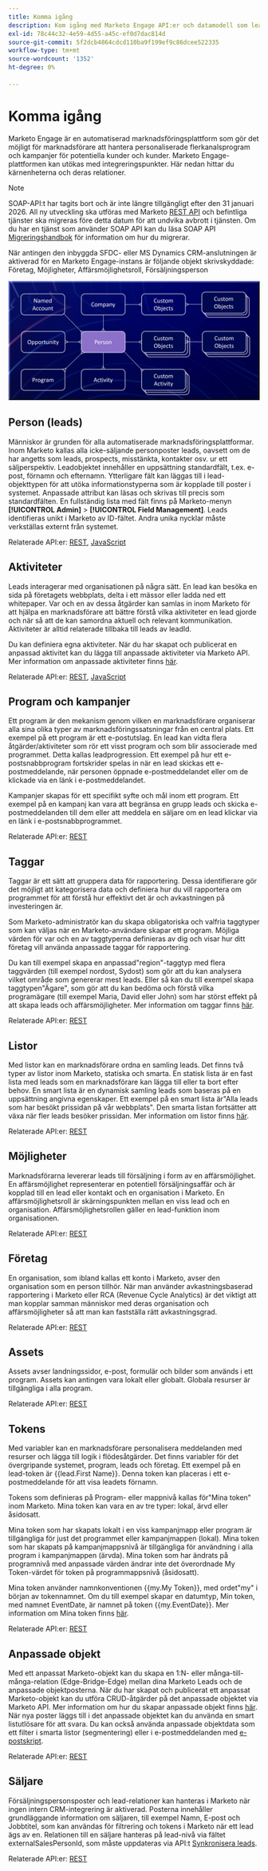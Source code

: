 ```yaml
---
title: Komma igång
description: Kom igång med Marketo Engage API:er och datamodell som leads, aktiviteter, program, taggar, listor, REST-vägledning och SOAP-meddelande om borttagning.
exl-id: 78c44c32-4e59-4d55-a45c-ef0d7dac814d
source-git-commit: 5f2dcb4864cdcd110ba9f199ef9c86dcee522335
workflow-type: tm+mt
source-wordcount: '1352'
ht-degree: 0%

---
```


# Komma igång

Marketo Engage är en automatiserad marknadsföringsplattform som gör det möjligt för marknadsförare att hantera personaliserade flerkanalsprogram och kampanjer för potentiella kunder och kunder. Marketo Engage-plattformen kan utökas med integreringspunkter. Här nedan hittar du kärnenheterna och deras relationer.

>[!NOTE]
>SOAP-API:t har tagits bort och är inte längre tillgängligt efter den 31 januari 2026. All ny utveckling ska utföras med Marketo [REST API](./rest-api/rest-api.md) och befintliga tjänster ska migreras före detta datum för att undvika avbrott i tjänsten. Om du har en tjänst som använder SOAP API kan du läsa SOAP API [Migreringshandbok](./soap-api/migration.md) för information om hur du migrerar.
>

När antingen den inbyggda SFDC- eller MS Dynamics CRM-anslutningen är aktiverad för en Marketo Engage-instans är följande objekt skrivskyddade: Företag, Möjligheter, Affärsmöjlighetsroll, Försäljningsperson

![Datamodell](assets/data_model.png)

## Person (leads)

Människor är grunden för alla automatiserade marknadsföringsplattformar. Inom Marketo kallas alla icke-säljande personposter leads, oavsett om de har angetts som leads, prospects, misstänkta, kontakter osv. ur ett säljperspektiv. Leadobjektet innehåller en uppsättning standardfält, t.ex. e-post, förnamn och efternamn. Ytterligare fält kan läggas till i lead-objekttypen för att utöka informationstyperna som är kopplade till poster i systemet. Anpassade attribut kan läsas och skrivas till precis som standardfälten. En fullständig lista med fält finns på Marketo-menyn **[!UICONTROL Admin]** > **[!UICONTROL Field Management]**. Leads identifieras unikt i Marketo av ID-fältet. Andra unika nycklar måste verkställas externt från systemet.

Relaterade API:er: [REST](https://developer.adobe.com/marketo-apis/api/mapi/#tag/Leads), [JavaScript](javascript-api/lead-tracking.md#lead-tracking-api)

## Aktiviteter

Leads interagerar med organisationen på några sätt. En lead kan besöka en sida på företagets webbplats, delta i ett mässor eller ladda ned ett whitepaper. Var och en av dessa åtgärder kan samlas in inom Marketo för att hjälpa en marknadsförare att bättre förstå vilka aktiviteter en lead gjorde och när så att de kan samordna aktuell och relevant kommunikation. Aktiviteter är alltid relaterade tillbaka till leads av leadId.

Du kan definiera egna aktiviteter. När du har skapat och publicerat en anpassad aktivitet kan du lägga till anpassade aktiviteter via Marketo API. Mer information om anpassade aktiviteter finns [här](https://experienceleague.adobe.com/sv/docs/marketo/using/product-docs/administration/marketo-custom-activities/understanding-custom-activities).

Relaterade API:er: [REST](https://developer.adobe.com/marketo-apis/api/mapi/#tag/Activities), [JavaScript](javascript-api/lead-tracking.md#munchkin-behavior)

## Program och kampanjer

Ett program är den mekanism genom vilken en marknadsförare organiserar alla sina olika typer av marknadsföringssatsningar från en central plats. Ett exempel på ett program är ett e-postutslag. En lead kan vidta flera åtgärder/aktiviteter som rör ett visst program och som blir associerade med programmet. Detta kallas leadprogression. Ett exempel på hur ett e-postsnabbprogram fortskrider spelas in när en lead skickas ett e-postmeddelande, när personen öppnade e-postmeddelandet eller om de klickade via en länk i e-postmeddelandet.

Kampanjer skapas för ett specifikt syfte och mål inom ett program. Ett exempel på en kampanj kan vara att begränsa en grupp leads och skicka e-postmeddelanden till dem eller att meddela en säljare om en lead klickar via en länk i e-postsnabbprogrammet.

Relaterade API:er: [REST](https://developer.adobe.com/marketo-apis/api/mapi/#tag/Campaigns)

## Taggar

Taggar är ett sätt att gruppera data för rapportering. Dessa identifierare gör det möjligt att kategorisera data och definiera hur du vill rapportera om programmet för att förstå hur effektivt det är och avkastningen på investeringen är.

Som Marketo-administratör kan du skapa obligatoriska och valfria taggtyper som kan väljas när en Marketo-användare skapar ett program. Möjliga värden för var och en av taggtyperna definieras av dig och visar hur ditt företag vill använda anpassade taggar för rapportering.

Du kan till exempel skapa en anpassad&quot;region&quot;-taggtyp med flera taggvärden (till exempel nordost, Sydost) som gör att du kan analysera vilket område som genererar mest leads. Eller så kan du till exempel skapa taggtypen&quot;Ägare&quot;, som gör att du kan bedöma och förstå vilka programägare (till exempel Maria, David eller John) som har störst effekt på att skapa leads och affärsmöjligheter. Mer information om taggar finns [här](https://experienceleague.adobe.com/sv/docs/marketo/using/product-docs/core-marketo-concepts/programs/working-with-programs/understanding-tags).

Relaterade API:er: [REST](https://developer.adobe.com/marketo-apis/api/asset/)

## Listor

Med listor kan en marknadsförare ordna en samling leads. Det finns två typer av listor inom Marketo, statiska och smarta. En statisk lista är en fast lista med leads som en marknadsförare kan lägga till eller ta bort efter behov. En smart lista är en dynamisk samling leads som baseras på en uppsättning angivna egenskaper. Ett exempel på en smart lista är&quot;Alla leads som har besökt prissidan på vår webbplats&quot;. Den smarta listan fortsätter att växa när fler leads besöker prissidan. Mer information om listor finns [här](https://experienceleague.adobe.com/sv/docs/marketo/using/home).

Relaterade API:er: [REST](https://developer.adobe.com/marketo-apis/api/asset/#tag/Static-Lists)

## Möjligheter

Marknadsförarna levererar leads till försäljning i form av en affärsmöjlighet. En affärsmöjlighet representerar en potentiell försäljningsaffär och är kopplad till en lead eller kontakt och en organisation i Marketo. En affärsmöjlighetsroll är skärningspunkten mellan en viss lead och en organisation. Affärsmöjlighetsrollen gäller en lead-funktion inom organisationen.

Relaterade API:er: [REST](https://developer.adobe.com/marketo-apis/api/mapi/#tag/Opportunities)

## Företag

En organisation, som ibland kallas ett konto i Marketo, avser den organisation som en person tillhör. När man använder avkastningsbaserad rapportering i Marketo eller RCA (Revenue Cycle Analytics) är det viktigt att man kopplar samman människor med deras organisation och affärsmöjligheter så att man kan fastställa rätt avkastningsgrad.

Relaterade API:er: [REST](https://developer.adobe.com/marketo-apis/api/mapi/#tag/Companies)

## Assets

Assets avser landningssidor, e-post, formulär och bilder som används i ett program. Assets kan antingen vara lokalt eller globalt. Globala resurser är tillgängliga i alla program.

Relaterade API:er: [REST](https://developer.adobe.com/marketo-apis/api/asset/)

## Tokens

Med variabler kan en marknadsförare personalisera meddelanden med resurser och lägga till logik i flödesåtgärder. Det finns variabler för det övergripande systemet, program, leads och företag. Ett exempel på en lead-token är {{lead.First Name}}. Denna token kan placeras i ett e-postmeddelande för att visa leadets förnamn.

Tokens som definieras på Program- eller mappnivå kallas för&quot;Mina token&quot; inom Marketo. Mina token kan vara en av tre typer: lokal, ärvd eller åsidosatt.

Mina token som har skapats lokalt i en viss kampanjmapp eller program är tillgängliga för just det programmet eller kampanjmappen (lokal). Mina token som har skapats på kampanjmappsnivå är tillgängliga för användning i alla program i kampanjmappen (ärvda). Mina token som har ändrats på programnivå med anpassade värden ändrar inte det överordnade My Token-värdet för token på programmappsnivå (åsidosatt).

Mina token använder namnkonventionen {{my.My Token}}, med ordet&quot;my&quot; i början av tokennamnet. Om du till exempel skapar en datumtyp, Min token, med namnet EventDate, är namnet på token {{my.EventDate}}. Mer information om Mina token finns [här](https://experienceleague.adobe.com/sv/docs/marketo/using/product-docs/core-marketo-concepts/programs/tokens/understanding-my-tokens-in-a-program).

Relaterade API:er: [REST](https://developer.adobe.com/marketo-apis/api/asset/#tag/Tokens)

## Anpassade objekt

Med ett anpassat Marketo-objekt kan du skapa en 1:N- eller många-till-många-relation (Edge-Bridge-Edge) mellan dina Marketo Leads och de anpassade objektposterna. När du har skapat och publicerat ett anpassat Marketo-objekt kan du utföra CRUD-åtgärder på det anpassade objektet via Marketo API. Mer information om hur du skapar anpassade objekt finns [här](https://experienceleague.adobe.com/sv/docs/marketo/using/home). När nya poster läggs till i det anpassade objektet kan du använda en smart listutlösare för att svara. Du kan också använda anpassade objektdata som ett filter i smarta listor (segmentering) eller i e-postmeddelanden med [e-postskript](email-scripting.md).

Relaterade API:er: [REST](https://developer.adobe.com/marketo-apis/api/mapi/#tag/Custom-Objects)

## Säljare

Försäljningspersonsposter och lead-relationer kan hanteras i Marketo när ingen intern CRM-integrering är aktiverad. Posterna innehåller grundläggande information om säljaren, till exempel Namn, E-post och Jobbtitel, som kan användas för filtrering och tokens i Marketo när ett lead ägs av en. Relationen till en säljare hanteras på lead-nivå via fältet externalSalesPersonId, som måste uppdateras via API:t [Synkronisera leads](https://developer.adobe.com/marketo-apis/api/mapi/#tag/Leads/operation/syncLeadUsingPOST).

Relaterade API:er: [REST](https://developer.adobe.com/marketo-apis/api/mapi/#tag/Sales-Persons)
